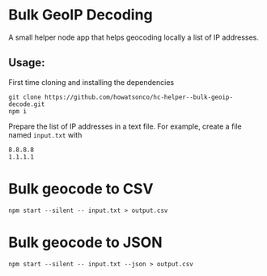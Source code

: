 # Bulk GeoIP Decoding

A small helper node app that helps geocoding locally a list of IP addresses.

## Usage:

First time cloning and installing the dependencies
```
git clone https://github.com/howatsonco/hc-helper--bulk-geoip-decode.git
npm i
```

Prepare the list of IP addresses in a text file. For example, create a file named `input.txt` with
```
8.8.8.8
1.1.1.1
```

# Bulk geocode to CSV
```
npm start --silent -- input.txt > output.csv
```
# Bulk geocode to JSON
```
npm start --silent -- input.txt --json > output.csv
```
